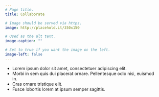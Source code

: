 ```yaml
---
# Page title.
title: Collaborate

# Image should be served via https.
image: http://placehold.it/350x150

# Used as the alt text.
image-caption: ""

# Set to true if you want the image on the left.
image-left: false 
---
```


* Lorem ipsum dolor sit amet, consectetuer adipiscing elit.
* Morbi in sem quis dui placerat ornare. Pellentesque odio nisi, euismod in.
* Cras ornare tristique elit.
* Fusce lobortis lorem at ipsum semper sagittis.
